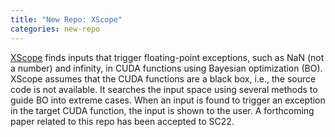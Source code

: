 ```yaml
---
title: "New Repo: XScope"
categories: new-repo
---
```


[XScope](https://github.com/LLNL/Xscope) finds inputs that trigger floating-point exceptions, such as NaN (not a number) and infinity, in CUDA functions using Bayesian optimization (BO). XScope assumes that the CUDA functions are a black box, i.e., the source code is not available. It searches the input space using several methods to guide BO into extreme cases. When an input is found to trigger an exception in the target CUDA function, the input is shown to the user. A forthcoming paper related to this repo has been accepted to SC22.
